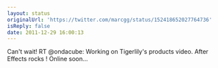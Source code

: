 ```yaml
---
layout: status
originalUrl: 'https://twitter.com/marcgg/status/152418652027764736'
isReply: false
date: 2011-12-29 16:00:13
---
```


Can't wait! RT @ondacube: Working on Tigerlily's products video. After Effects rocks ! Online soon...
